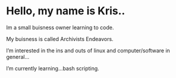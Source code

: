 # Hello, my name is Kris..
Im a small buisness owner learning to code.

My buisness is called Archivists Endeavors.

I’m interested in the ins and outs of linux and computer/software in general...

I’m currently learning...bash scripting.
